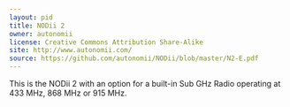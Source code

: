 ```yaml
---
layout: pid
title: NODii 2
owner: autonomii
license: Creative Commons Attribution Share-Alike
site: http://www.autonomii.com/
source: https://github.com/autonomii/NODii/blob/master/N2-E.pdf
---
```

This is the NODii 2 with an option for a built-in Sub GHz Radio operating at 433 MHz, 868 MHz or 915 MHz. 
